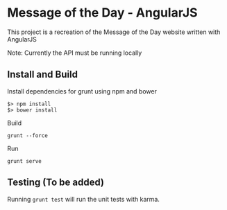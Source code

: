 # Message of the Day - AngularJS

This project is a recreation of the Message of the Day website written with AngularJS

Note: Currently the API must be running locally

## Install and Build
Install dependencies for grunt using npm and bower
```
$> npm install
$> bower install
```

Build
```
grunt --force
```

Run
```
grunt serve
```

## Testing (To be added)
Running `grunt test` will run the unit tests with karma.
